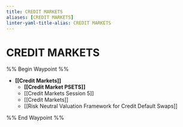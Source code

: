 ```yaml
---
title: CREDIT MARKETS
aliases: [CREDIT MARKETS]
linter-yaml-title-alias: CREDIT MARKETS
---
```


# CREDIT MARKETS

%% Begin Waypoint %%
- **[[Credit Markets]]**
	- **[[Credit Market PSETS]]**
	- [[Credit Markets Session 5]]
	- [[Credit Markets]]
	- [[Risk Neutral Valuation Framework for Credit Default Swaps]]

%% End Waypoint %%
